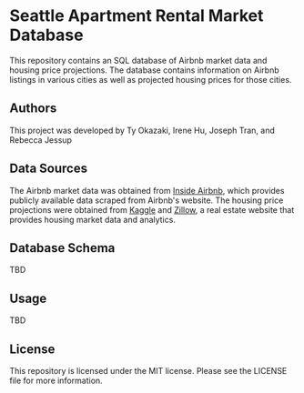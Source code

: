 # Seattle Apartment Rental Market Database
This repository contains an SQL database of Airbnb market data and housing price projections. The database contains information on Airbnb listings in various cities as well as projected housing prices for those cities.

## Authors
This project was developed by Ty Okazaki, Irene Hu, Joseph Tran, and Rebecca Jessup

## Data Sources
The Airbnb market data was obtained from [Inside Airbnb](http://insideairbnb.com/get-the-data.html), which provides publicly available data scraped from Airbnb's website. The housing price projections were obtained from [Kaggle](https://www.kaggle.com/datasets/theelahi/us-home-price-prediction) and [Zillow](https://www.zillow.com/research/data/), a real estate website that provides housing market data and analytics.

## Database Schema
TBD

## Usage
TBD

## License
This repository is licensed under the MIT license. Please see the LICENSE file for more information.
